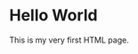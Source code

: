 
<!DOCTYPE html>
<html>
<head>
  <title>Basic HTML Structure</title>
</head>
<body>
  <h1>Hello World</h1>
  <p>This is my very first HTML page.</p>
</body>
</html>